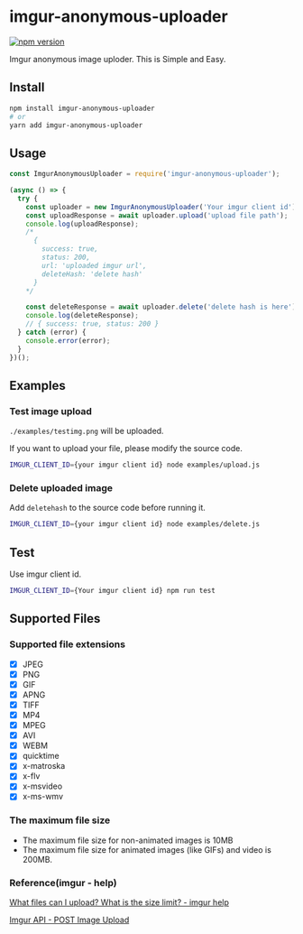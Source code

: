 # imgur-anonymous-uploader

[![npm version](https://badge.fury.io/js/imgur-anonymous-uploader.svg)](https://badge.fury.io/js/imgur-anonymous-uploader)

Imgur anonymous image uploder. This is Simple and Easy.

## Install

```bash
npm install imgur-anonymous-uploader
# or
yarn add imgur-anonymous-uploader
```

## Usage

```js
const ImgurAnonymousUploader = require('imgur-anonymous-uploader');

(async () => {
  try {
    const uploader = new ImgurAnonymousUploader('Your imgur client id');
    const uploadResponse = await uploader.upload('upload file path');
    console.log(uploadResponse);
    /*
      {
        success: true,
        status: 200,
        url: 'uploaded imgur url',
        deleteHash: 'delete hash'
      }
    */

    const deleteResponse = await uploader.delete('delete hash is here');
    console.log(deleteResponse);
    // { success: true, status: 200 }
  } catch (error) {
    console.error(error);
  }
})();
```

## Examples

### Test image upload

`./examples/testimg.png` will be uploaded.

If you want to upload your file, please modify the source code.

```bash
IMGUR_CLIENT_ID={your imgur client id} node examples/upload.js
```

### Delete uploaded image

Add `deletehash` to the source code before running it.

```bash
IMGUR_CLIENT_ID={your imgur client id} node examples/delete.js
```

## Test

Use imgur client id.

```bash
IMGUR_CLIENT_ID={Your imgur client id} npm run test
```



## Supported Files

### Supported file extensions

- [x] JPEG
- [x] PNG
- [x] GIF
- [x] APNG
- [x] TIFF
- [x] MP4
- [x] MPEG
- [x] AVI
- [x] WEBM
- [x] quicktime
- [x] x-matroska
- [x] x-flv
- [x] x-msvideo
- [x] x-ms-wmv

### The maximum file size

* The maximum file size for non-animated images is 10MB
* The maximum file size for animated images (like GIFs) and video is 200MB.

### Reference(imgur - help)

[What files can I upload? What is the size limit? - imgur help](https://help.imgur.com/hc/en-us/articles/115000083326-What-files-can-I-upload-What-is-the-size-limit-)

[Imgur API - POST Image Upload](https://apidocs.imgur.com/#c85c9dfc-7487-4de2-9ecd-66f727cf3139)